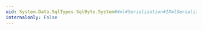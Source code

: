 ```yaml
---
uid: System.Data.SqlTypes.SqlByte.System#Xml#Serialization#IXmlSerializable#GetSchema
internalonly: False
---
```

